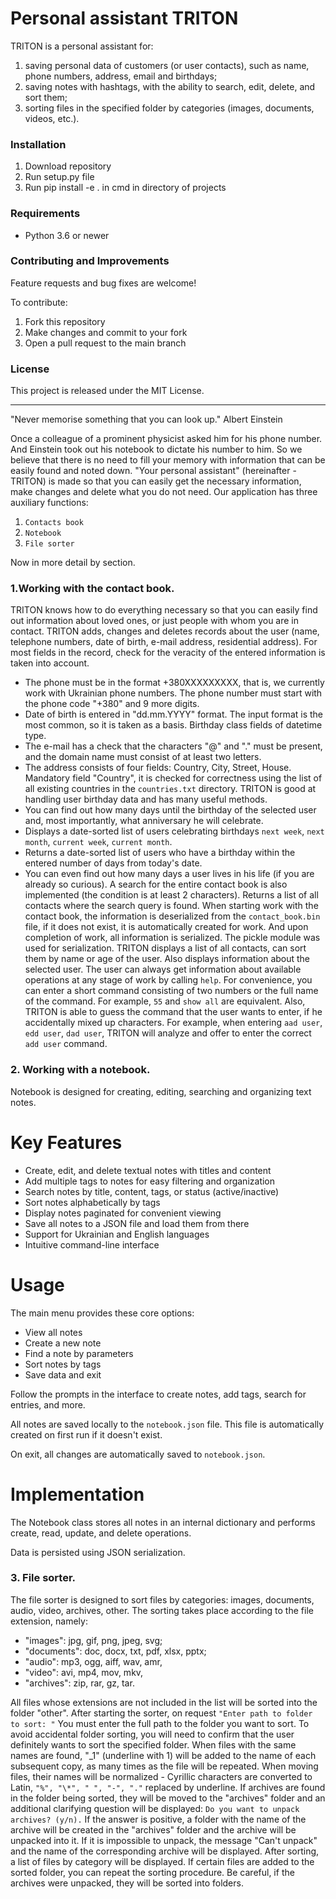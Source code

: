 # Personal assistant TRITON

TRITON is a personal assistant for:

1. saving personal data of customers (or user contacts), such as name, phone numbers, address, email and birthdays;
2. saving notes with hashtags, with the ability to search, edit, delete, and sort them;
3. sorting files in the specified folder by categories (images, documents, videos, etc.).

### Installation

1. Download repository
2. Run setup.py file
3. Run pip install -e . in cmd in directory of projects

### Requirements

- Python 3.6 or newer

### Contributing and Improvements

Feature requests and bug fixes are welcome!

To contribute:

1. Fork this repository
2. Make changes and commit to your fork
3. Open a pull request to the main branch

### License

This project is released under the MIT License.

-----------------------------------------------
 
"Never memorise something that you can look up."
Albert Einstein
 
Once a colleague of a prominent physicist asked him for his phone number. And Einstein took out his notebook to dictate his number to him. So we believe that there is no need to fill your memory with information that can be easily found and noted down.
"Your personal assistant" (hereinafter - TRITON) is made so that you can easily get the necessary information, make changes and delete what you do not need.
Our application has three auxiliary functions:
1.	`Contacts book`
2.	`Notebook`
3.	`File sorter`
 
Now in more detail by section.
### 1.Working with the contact book.
TRITON knows how to do everything necessary so that you can easily find out information about loved ones, or just people with whom you are in contact.
TRITON adds, changes and deletes records about the user (name, telephone numbers, date of birth, e-mail address, residential address). For most fields in the record, check for the veracity of the entered information is taken into account.
- The phone must be in the format +380XXXXXXXXX, that is, we currently work with Ukrainian phone numbers. The phone number must start with the phone code "+380" and 9 more digits.
- Date of birth is entered in "dd.mm.YYYY" format. The input format is the most common, so it is taken as a basis. Birthday class fields of datetime type.
- The e-mail has a check that the characters "@" and "." must be present, and the domain name must consist of at least two letters.
- The address consists of four fields: Country, City, Street, House. Mandatory field "Country", it is checked for correctness using the list of all existing countries in the `countries.txt` directory.
TRITON is good at handling user birthday data and has many useful methods.
- You can find out how many days until the birthday of the selected user and, most importantly, what anniversary he will celebrate.
- Displays a date-sorted list of users celebrating birthdays `next week`, `next month`, `current week`, `current month`.
- Returns a date-sorted list of users who have a birthday within the entered number of days from today's date.
- You can even find out how many days a user lives in his life (if you are already so curious).
A search for the entire contact book is also implemented (the condition is at least 2 characters). Returns a list of all contacts where the search query is found.
When starting work with the contact book, the information is deserialized from the `contact_book.bin` file, if it does not exist, it is automatically created for work. And upon completion of work, all information is serialized. The pickle module was used for serialization.
TRITON displays a list of all contacts, can sort them by name or age of the user. Also displays information about the selected user.
The user can always get information about available operations at any stage of work by calling `help`. For convenience, you can enter a short command consisting of two numbers or the full name of the command. For example, `55` and `show all` are equivalent.
Also, TRITON is able to guess the command that the user wants to enter, if he accidentally mixed up characters. For example, when entering `aad user`, `edd user`, `dad user`, TRITON will analyze and offer to enter the correct `add user` command.

### 2. Working with a notebook.

Notebook is designed for creating, editing, searching and organizing text notes.

# Key Features

- Create, edit, and delete textual notes with titles and content
- Add multiple tags to notes for easy filtering and organization
- Search notes by title, content, tags, or status (active/inactive)
- Sort notes alphabetically by tags
- Display notes paginated for convenient viewing
- Save all notes to a JSON file and load them from there
- Support for Ukrainian and English languages
- Intuitive command-line interface

# Usage

The main menu provides these core options:

- View all notes
- Create a new note
- Find a note by parameters
- Sort notes by tags
- Save data and exit

Follow the prompts in the interface to create notes, add tags, search for entries, and more.

All notes are saved locally to the `notebook.json` file. This file is automatically created on first run if it doesn't exist.

On exit, all changes are automatically saved to `notebook.json`.

# Implementation

The Notebook class stores all notes in an internal dictionary and performs create, read, update, and delete operations.

Data is persisted using JSON serialization.


### 3. File sorter.

The file sorter is designed to sort files by categories: images, documents, audio, video, archives, other. The sorting takes place according to the file extension, namely:

- "images": jpg, gif, png, jpeg, svg;
- "documents": doc, docx, txt, pdf, xlsx, pptx;
- "audio": mp3, ogg, aiff, wav, amr,
- "video": avi, mp4, mov, mkv,
- "archives": zip, rar, gz, tar.

All files whose extensions are not included in the list will be sorted into the folder "other".
After starting the sorter, on request
`"Enter path to folder to sort: "`
You must enter the full path to the folder you want to sort.
To avoid accidental folder sorting, you will need to confirm that the user definitely wants to sort the specified folder.
When files with the same names are found, "_1" (underline with 1) will be added to the name of each subsequent copy, as many times as the file will be repeated.
When moving files, their names will be normalized - Cyrillic characters are converted to Latin, `"%", "\*", " ", "-", "."` replaced by underline.
If archives are found in the folder being sorted, they will be moved to the "archives" folder and an additional clarifying question will be displayed:
`Do you want to unpack archives? (y/n).`
If the answer is positive, a folder with the name of the archive will be created in the "archives" folder and the archive will be unpacked into it. If it is impossible to unpack, the message "Can't unpack" and the name of the corresponding archive will be displayed.
After sorting, a list of files by category will be displayed.
If certain files are added to the sorted folder, you can repeat the sorting procedure. Be careful, if the archives were unpacked, they will be sorted into folders.
